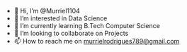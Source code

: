 - 👋 Hi, I’m @Murriel1104
- 👀 I’m interested in Data Science
- 🌱 I’m currently learning B.Tech Computer Science
- 💞️ I’m looking to collaborate on Projects
- 📫 How to reach me on murrielrodrigues789@gmail.com

<!---
Murriel1104/Murriel1104 is a ✨ special ✨ repository because its `README.md` (this file) appears on your GitHub profile.
You can click the Preview link to take a look at your changes.
--->
